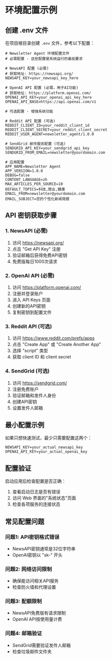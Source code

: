 # 环境配置示例

## 创建 .env 文件

在项目根目录创建 `.env` 文件，参考以下配置：

```env
# Newsletter Agent 环境配置文件
# 必需配置 - 这些配置是系统运行的最低要求

# NewsAPI 配置 (必需)
# 获取地址: https://newsapi.org/
NEWSAPI_KEY=your_newsapi_key_here

# OpenAI API 配置 (必需，用于AI功能)
# 获取地址: https://platform.openai.com/
OPENAI_API_KEY=your_openai_api_key_here
OPENAI_API_BASE=https://api.openai.com/v1

# 可选配置 - 增强系统功能

# Reddit API 配置 (可选)
REDDIT_CLIENT_ID=your_reddit_client_id
REDDIT_CLIENT_SECRET=your_reddit_client_secret
REDDIT_USER_AGENT=newsletter_agent/1.0.0

# SendGrid 邮件服务配置 (可选)
SENDGRID_API_KEY=your_sendgrid_api_key
SENDGRID_FROM_EMAIL=newsletter@yourdomain.com

# 应用配置
APP_NAME=Newsletter Agent
APP_VERSION=1.0.0
DEBUG=false
CONTENT_LANGUAGE=zh
MAX_ARTICLES_PER_SOURCE=10
DEFAULT_TOPICS=科技,商业,健康
EMAIL_FROM=newsletter@yourdomain.com
EMAIL_SUBJECT=您的个性化新闻简报
```

## API 密钥获取步骤

### 1. NewsAPI (必需)
1. 访问 https://newsapi.org/
2. 点击 "Get API Key" 注册
3. 验证邮箱后获得免费API密钥
4. 免费版每日1000次请求

### 2. OpenAI API (必需)
1. 访问 https://platform.openai.com/
2. 注册并登录账户
3. 进入 API Keys 页面
4. 创建新的API密钥
5. 复制密钥到配置文件

### 3. Reddit API (可选)
1. 访问 https://www.reddit.com/prefs/apps
2. 点击 "Create App" 或 "Create Another App"
3. 选择 "script" 类型
4. 获取 client ID 和 client secret

### 4. SendGrid (可选)
1. 访问 https://sendgrid.com/
2. 注册免费账户
3. 验证邮箱和发件人身份
4. 创建API密钥
5. 设置发件人邮箱

## 最小配置示例

如果只想快速测试，最少只需要配置这两个：

```env
NEWSAPI_KEY=your_actual_newsapi_key
OPENAI_API_KEY=your_actual_openai_key
```

## 配置验证

启动应用后检查配置是否正确：

1. 查看启动日志是否有错误
2. 访问 Web 界面的"系统状态"页面
3. 检查各项服务的连接状态

## 常见配置问题

### 问题1: API密钥格式错误
- NewsAPI密钥通常是32位字符串
- OpenAI密钥以 "sk-" 开头

### 问题2: 网络访问限制
- 确保能访问相关API服务
- 检查防火墙和代理设置

### 问题3: 配额限制
- NewsAPI免费版有请求限制
- OpenAI API按使用量计费

### 问题4: 邮箱验证
- SendGrid需要验证发件人邮箱
- 检查垃圾邮件文件夹 